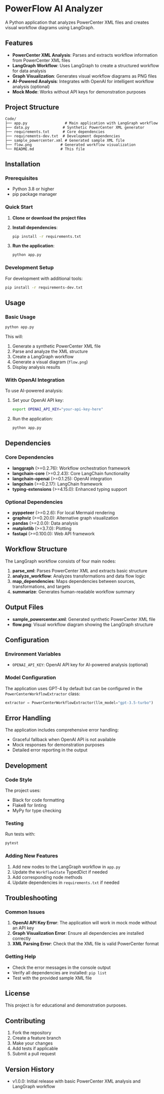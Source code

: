 # PowerFlow AI Analyzer

A Python application that analyzes PowerCenter XML files and creates visual workflow diagrams using LangGraph.

## Features

- **PowerCenter XML Analysis**: Parses and extracts workflow information from PowerCenter XML files
- **LangGraph Workflow**: Uses LangGraph to create a structured workflow for data analysis
- **Graph Visualization**: Generates visual workflow diagrams as PNG files
- **AI-Powered Analysis**: Integrates with OpenAI for intelligent workflow analysis (optional)
- **Mock Mode**: Works without API keys for demonstration purposes

## Project Structure

```
Code/
├── app.py                 # Main application with LangGraph workflow
├── data.py               # Synthetic PowerCenter XML generator
├── requirements.txt      # Core dependencies
├── requirements-dev.txt  # Development dependencies
├── sample_powercenter.xml # Generated sample XML file
├── flow.png             # Generated workflow visualization
└── README.md            # This file
```

## Installation

### Prerequisites

- Python 3.8 or higher
- pip package manager

### Quick Start

1. **Clone or download the project files**

2. **Install dependencies**:
   ```bash
   pip install -r requirements.txt
   ```

3. **Run the application**:
   ```bash
   python app.py
   ```

### Development Setup

For development with additional tools:

```bash
pip install -r requirements-dev.txt
```

## Usage

### Basic Usage

```bash
python app.py
```

This will:
1. Generate a synthetic PowerCenter XML file
2. Parse and analyze the XML structure
3. Create a LangGraph workflow
4. Generate a visual diagram (`flow.png`)
5. Display analysis results

### With OpenAI Integration

To use AI-powered analysis:

1. Set your OpenAI API key:
   ```bash
   export OPENAI_API_KEY="your-api-key-here"
   ```

2. Run the application:
   ```bash
   python app.py
   ```

## Dependencies

### Core Dependencies

- **langgraph** (>=0.2.76): Workflow orchestration framework
- **langchain-core** (>=0.2.43): Core LangChain functionality
- **langchain-openai** (>=0.1.25): OpenAI integration
- **langchain** (>=0.2.17): LangChain framework
- **typing-extensions** (>=4.15.0): Enhanced typing support

### Optional Dependencies

- **pyppeteer** (>=0.2.6): For local Mermaid rendering
- **graphviz** (>=0.20.0): Alternative graph visualization
- **pandas** (>=2.0.0): Data analysis
- **matplotlib** (>=3.7.0): Plotting
- **fastapi** (>=0.100.0): Web API framework

## Workflow Structure

The LangGraph workflow consists of four main nodes:

1. **parse_xml**: Parses PowerCenter XML and extracts basic structure
2. **analyze_workflow**: Analyzes transformations and data flow logic
3. **map_dependencies**: Maps dependencies between sources, transformations, and targets
4. **summarize**: Generates human-readable workflow summary

## Output Files

- **sample_powercenter.xml**: Generated synthetic PowerCenter XML file
- **flow.png**: Visual workflow diagram showing the LangGraph structure

## Configuration

### Environment Variables

- `OPENAI_API_KEY`: OpenAI API key for AI-powered analysis (optional)

### Model Configuration

The application uses GPT-4 by default but can be configured in the `PowerCenterWorkflowExtractor` class:

```python
extractor = PowerCenterWorkflowExtractor(llm_model="gpt-3.5-turbo")
```

## Error Handling

The application includes comprehensive error handling:
- Graceful fallback when OpenAI API is not available
- Mock responses for demonstration purposes
- Detailed error reporting in the output

## Development

### Code Style

The project uses:
- Black for code formatting
- Flake8 for linting
- MyPy for type checking

### Testing

Run tests with:
```bash
pytest
```

### Adding New Features

1. Add new nodes to the LangGraph workflow in `app.py`
2. Update the `WorkflowState` TypedDict if needed
3. Add corresponding node methods
4. Update dependencies in `requirements.txt` if needed

## Troubleshooting

### Common Issues

1. **OpenAI API Key Error**: The application will work in mock mode without an API key
2. **Graph Visualization Error**: Ensure all dependencies are installed correctly
3. **XML Parsing Error**: Check that the XML file is valid PowerCenter format

### Getting Help

- Check the error messages in the console output
- Verify all dependencies are installed: `pip list`
- Test with the provided sample XML file

## License

This project is for educational and demonstration purposes.

## Contributing

1. Fork the repository
2. Create a feature branch
3. Make your changes
4. Add tests if applicable
5. Submit a pull request

## Version History

- v1.0.0: Initial release with basic PowerCenter XML analysis and LangGraph workflow
